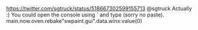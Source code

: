 https://twitter.com/sgtruck/status/518667302599155713 @sgtruck Actually :) You could open the console using ` and type (sorry no paste). main.now.oven.rebake"swpaint.gui".data.winx:value(0)